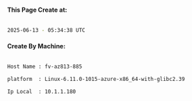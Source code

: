 
   
#### This Page Create at:

```bash

2025-06-13 - 05:34:38 UTC

```

#### Create By Machine:

```bash

Host Name : fv-az813-885

platform  : Linux-6.11.0-1015-azure-x86_64-with-glibc2.39

Ip Local  : 10.1.1.180

```

